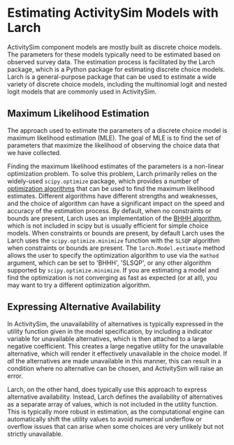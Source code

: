 # Estimating ActivitySim Models with Larch

ActivitySim component models are mostly built as discrete choice models.  The
parameters for these models typically need to be estimated based on observed
survey data.  The estimation process is facilitated by the Larch package, which
is a Python package for estimating discrete choice models.  Larch is a
general-purpose package that can be used to estimate a wide variety of discrete
choice models, including the multinomial logit and nested logit models that
are commonly used in ActivitySim.

## Maximum Likelihood Estimation

The approach used to estimate the parameters of a discrete choice model is
maximum likelihood estimation (MLE).  The goal of MLE is to find the set of
parameters that maximize the likelihood of observing the choice data that we
have collected.

Finding the maximum likelihood estimates of the parameters is a non-linear
optimization problem.  To solve this problem, Larch primarily relies on the
widely-used `scipy.optimize` package, which provides a number of
[optimization algorithms](https://docs.scipy.org/doc/scipy/reference/optimize.html#local-multivariate-optimization)
that can be used to find the maximum likelihood estimates. Different algorithms
have different strengths and weaknesses, and the choice of algorithm can have a
significant impact on the speed and accuracy of the estimation process.  By default,
when no constraints or bounds are present, Larch uses an implementation of the
[BHHH algorithm](https://en.wikipedia.org/wiki/Berndt–Hall–Hall–Hausman_algorithm),
which is not included in scipy but is usually efficient for simple
choice models.  When constraints or bounds are present, by default Larch uses the
Larch uses the `scipy.optimize.minimize` function with the `SLSQP` algorithm when
constraints or bounds are present.  The `larch.Model.estimate` method allows the
user to specify the optimization algorithm to use via the `mathod` argument, which
can be set to 'BHHH', 'SLSQP', or any other algorithm supported by `scipy.optimize.minimize`.
If you are estimating a model and find the optimization is not converging as
fast as expected (or at all), you may want to try a different optimization algorithm.

## Expressing Alternative Availability

In ActivitySim, the unavailability of alternatives is typically expressed in the
utility function given in the model specification, by including a indicator variable
for unavailable alternatives, which is then attached to a large negative coefficient.
This creates a large negative utility for the unavailable alternative, which will
render it effectively unavailable in the choice model.  If *all* the alternatives
are made unavailable in this manner, this can result in a condition where no
alternative can be chosen, and ActivitySim will raise an error.

Larch, on the other hand, does typically use this approach to express alternative
availability.  Instead, Larch defines the availability of alternatives as a separate
array of values, which is not included in the utility function.  This is typically
more robust in estimation, as the computational engine can automatically shift
the utility values to avoid numerical underflow or overflow issues that can arise
when some choices are very unlikely but not strictly unavailable.
